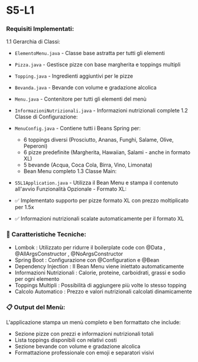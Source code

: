 # S5-L1

### Requisiti Implementati:

1.1 Gerarchia di Classi:

- `ElementoMenu.java` - Classe base astratta per tutti gli elementi
- `Pizza.java` - Gestisce pizze con base margherita e toppings multipli
- `Topping.java` - Ingredienti aggiuntivi per le pizze
- `Bevanda.java` - Bevande con volume e gradazione alcolica
- `Menu.java` - Contenitore per tutti gli elementi del menù
- `InformazioniNutrizionali.java` - Informazioni nutrizionali complete
  1.2 Classe di Configurazione:

- `MenuConfig.java` - Contiene tutti i Beans Spring per:

  - 6 toppings diversi (Prosciutto, Ananas, Funghi, Salame, Olive, Peperoni)
  - 6 pizze predefinite (Margherita, Hawaiian, Salami - anche in formato XL)
  - 5 bevande (Acqua, Coca Cola, Birra, Vino, Limonata)
  - Bean Menu completo
    1.3 Classe Main:

- `S5L1Application.java` - Utilizza il Bean Menu e stampa il contenuto all'avvio
  Funzionalità Opzionale - Formato XL:

- ✅ Implementato supporto per pizze formato XL con prezzo moltiplicato per 1.5x
- ✅ Informazioni nutrizionali scalate automaticamente per il formato XL

### 🔧 Caratteristiche Tecniche:

- Lombok : Utilizzato per ridurre il boilerplate code con @Data , @AllArgsConstructor , @NoArgsConstructor
- Spring Boot : Configurazione con @Configuration e @Bean
- Dependency Injection : Il Bean Menu viene iniettato automaticamente
- Informazioni Nutrizionali : Calorie, proteine, carboidrati, grassi e sodio per ogni elemento
- Toppings Multipli : Possibilità di aggiungere più volte lo stesso topping
- Calcolo Automatico : Prezzo e valori nutrizionali calcolati dinamicamente

### 📋 Output del Menù:

L'applicazione stampa un menù completo e ben formattato che include:

- Sezione pizze con prezzi e informazioni nutrizionali totali
- Lista toppings disponibili con relativi costi
- Sezione bevande con volume e gradazione alcolica
- Formattazione professionale con emoji e separatori visivi

